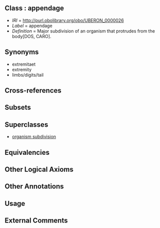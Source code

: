 
## Class : appendage

 * *IRI* = http://purl.obolibrary.org/obo/UBERON_0000026
 * *Label* = appendage
 * *Definition* = Major subdivision of an organism that protrudes from the body[DOS, CARO].

## Synonyms

 * extremitaet
 * extremity
 * limbs/digits/tail

## Cross-references


## Subsets


## Superclasses

 * [organism subdivision](../../UBERON/75/UBERON_0000475.md)

## Equivalencies


## Other Logical Axioms


## Other Annotations


## Usage


## External Comments

